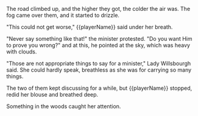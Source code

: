The road climbed up, and the higher they got, the colder the air was. The fog came over them, and it started to drizzle.

"This could not get worse," {{playerName}} said under her breath.

"Never say something like that!" the minister protested. "Do you want Him to prove you wrong?" and at this, he pointed at the sky, which was heavy with clouds.

"Those are not appropriate things to say for a minister," Lady Willsbourgh said. She could hardly speak, breathless as she was for carrying so many things.

The two of them kept discussing for a while, but {{playerName}} stopped, redid her blouse and breathed deep.

Something in the woods caught her attention.
